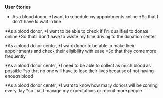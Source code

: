 **User Stories**

* As a blood donor,
  *I want to schedule my appointments online
  *So that I don't have to wait in line

*As a blood donor,
  *I want to be able to check if I'm qualified to donate online
  *So that I don't have to waste my time driving to the donation center

*As a blood donor center,
  *I want donor to be able to make their appointments and check their eligibility with ease
  *So that they come more frequently

*As a blood donor center,
  *I need to be able to collect as much blood as possible 
  *so that no one will have to lose their lives because of not having enough blood

*As a blood donor center,
  *I want to know how many donors will be coming every day
  *so that I manage my expectations or recruit more people
